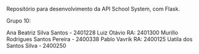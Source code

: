 Repositório para desenvolvimento da API School System, com Flask.

Grupo 10:

Ana Beatriz Silva Santos - 2401228
Luiz Otávio RA: 2401300
Murillo Rodrigues Santos Pereira - 2400338
Pablo Vavrik RA: 2400125
Uatila dos Santos Silva - 2400250
